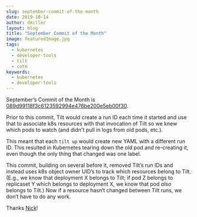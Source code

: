 ```yaml
---
slug: september-commit-of-the-month
date: 2019-10-14
author: dmiller
layout: blog
title: "September Commit of the Month"
image: featuredImage.jpg
tags:
  - kubernetes
  - developer-tools
  - tilt
  - cotm
keywords:
  - kubernetes
  - developer-tools
---
```


September’s Commit of the Month is [089d99118f3c6123592994e476be200e5eb00f30](https://github.com/windmilleng/tilt/commit/089d99118f3c6123592994e476be200e5eb00f30).

Prior to this commit, Tilt would create a run ID each time it started and use that to associate k8s resources with that invocation of Tilt so we knew which pods to watch (and didn't pull in logs from old pods, etc.).

This meant that each `tilt up` would create new YAML with a different run ID. This resulted in Kubernetes tearing down the old pod and re-creating it, even though the only thing that changed was one label.

This commit, building on several before it, removed Tilt’s run IDs and instead uses k8s object owner UID’s to track which resources belong to Tilt. (E.g., we know that deployment X belongs to Tilt; if pod Z belongs to replicaset Y which belongs to deployment X, we know that pod _also_ belongs to Tilt.) Now if a resource hasn’t changed between Tilt runs, we don’t have to do any work.

Thanks [Nick](https://twitter.com/nicksantos)!
